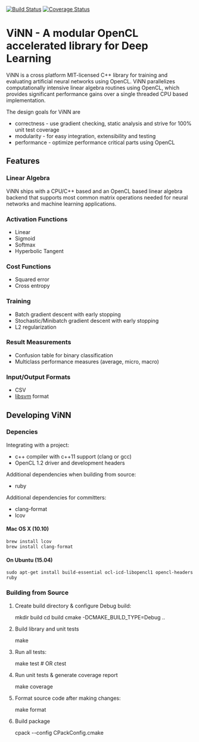 [![Build Status](https://travis-ci.org/ville-k/vinn.svg?branch=develop)](https://travis-ci.org/ville-k/vinn)
[![Coverage Status](https://coveralls.io/repos/ville-k/vinn/badge.svg?branch=develop)](https://coveralls.io/r/ville-k/vinn?branch=develop)

# ViNN - A modular OpenCL accelerated library for Deep Learning

ViNN is a cross platform MIT-licensed C++ library for training and evaluating artificial neural networks using OpenCL. ViNN parallelizes computationally intensive linear algebra routines using OpenCL, which provides significant performance gains over a single threaded CPU based implementation. 

The design goals for ViNN are
* correctness - use gradient checking, static analysis and strive for 100% unit test coverage
* modularity  - for easy integration, extensibility and testing
* performance - optimize performance critical parts using OpenCL


## Features

### Linear Algebra

ViNN ships with a CPU/C++ based and an OpenCL based linear algebra backend
that supports most common matrix operations needed for neural networks
and machine learning applications.

### Activation Functions

* Linear
* Sigmoid
* Softmax
* Hyperbolic Tangent


### Cost Functions

* Squared error
* Cross entropy


### Training

* Batch gradient descent with early stopping
* Stochastic/Minibatch gradient descent with early stopping
* L2 regularization


### Result Measurements

* Confusion table for binary classification
* Multiclass performance measures (average, micro, macro)


### Input/Output Formats

* CSV
* [libsvm](http://www.csie.ntu.edu.tw/~cjlin/libsvm/) format


## Developing ViNN

### Depencies

Integrating with a project:
* c++ compiler with c++11 support (clang or gcc)
* OpenCL 1.2 driver and development headers

Additional dependencies when building from source:
* ruby

Additional dependencies for committers:
* clang-format
* lcov

#### Mac OS X (10.10)

    brew install lcov
    brew install clang-format

#### On Ubuntu (15.04)

    sudo apt-get install build-essential ocl-icd-libopencl1 opencl-headers ruby


### Building from Source

1. Create build directory & configure Debug build:

    mkdir build
    cd build
    cmake -DCMAKE_BUILD_TYPE=Debug ..

2. Build library and unit tests

    make

3. Run all tests:
    
    make test # OR
    ctest

4. Run unit tests & generate coverage report

    make coverage

5. Format source code after making changes:

    make format

6. Build package

    cpack --config CPackConfig.cmake


